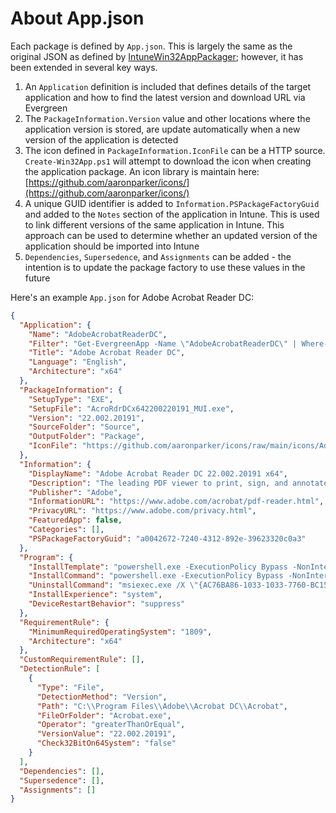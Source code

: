 # About App.json

Each package is defined by `App.json`. This is largely the same as the original JSON as defined by [IntuneWin32AppPackager](intunewin32.md); however, it has been extended in several key ways.

1. An `Application` definition is included that defines details of the target application and how to find the latest version and download URL via Evergreen
2. The `PackageInformation.Version` value and other locations where the application version is stored, are update automatically when a new version of the application is detected
3. The icon defined in `PackageInformation.IconFile` can be a HTTP source. `Create-Win32App.ps1` will attempt to download the icon when creating the application package. An icon library is maintain here: [https://github.com/aaronparker/icons/](https://github.com/aaronparker/icons/)
4. A unique GUID identifier is added to `Information.PSPackageFactoryGuid` and added to the `Notes` section of the application in Intune. This is used to link different versions of the same application in Intune. This approach can be used to determine whether an updated version of the application should be imported into Intune
5. `Dependencies`, `Supersedence`, and `Assignments` can be added - the intention is to update the package factory to use these values in the future

Here's an example `App.json` for Adobe Acrobat Reader DC:

```json
{
  "Application": {
    "Name": "AdobeAcrobatReaderDC",
    "Filter": "Get-EvergreenApp -Name \"AdobeAcrobatReaderDC\" | Where-Object { $_.Language -eq \"MUI\" -and $_.Architecture -eq \"x64\" } | Select-Object -First 1",
    "Title": "Adobe Acrobat Reader DC",
    "Language": "English",
    "Architecture": "x64"
  },
  "PackageInformation": {
    "SetupType": "EXE",
    "SetupFile": "AcroRdrDCx642200220191_MUI.exe",
    "Version": "22.002.20191",
    "SourceFolder": "Source",
    "OutputFolder": "Package",
    "IconFile": "https://github.com/aaronparker/icons/raw/main/icons/Adobe-AcrobatReader.png"
  },
  "Information": {
    "DisplayName": "Adobe Acrobat Reader DC 22.002.20191 x64",
    "Description": "The leading PDF viewer to print, sign, and annotate PDFs.",
    "Publisher": "Adobe",
    "InformationURL": "https://www.adobe.com/acrobat/pdf-reader.html",
    "PrivacyURL": "https://www.adobe.com/privacy.html",
    "FeaturedApp": false,
    "Categories": [],
    "PSPackageFactoryGuid": "a0042672-7240-4312-892e-39623320c0a3"
  },
  "Program": {
    "InstallTemplate": "powershell.exe -ExecutionPolicy Bypass -NonInteractive -WindowStyle Hidden -File .\\Install.ps1",
    "InstallCommand": "powershell.exe -ExecutionPolicy Bypass -NonInteractive -WindowStyle Hidden -File .\\Install.ps1",
    "UninstallCommand": "msiexec.exe /X \"{AC76BA86-1033-1033-7760-BC15014EA700}\" /quiet",
    "InstallExperience": "system",
    "DeviceRestartBehavior": "suppress"
  },
  "RequirementRule": {
    "MinimumRequiredOperatingSystem": "1809",
    "Architecture": "x64"
  },
  "CustomRequirementRule": [],
  "DetectionRule": [
    {
      "Type": "File",
      "DetectionMethod": "Version",
      "Path": "C:\\Program Files\\Adobe\\Acrobat DC\\Acrobat",
      "FileOrFolder": "Acrobat.exe",
      "Operator": "greaterThanOrEqual",
      "VersionValue": "22.002.20191",
      "Check32BitOn64System": "false"
    }
  ],
  "Dependencies": [],
  "Supersedence": [],
  "Assignments": []
}
```
